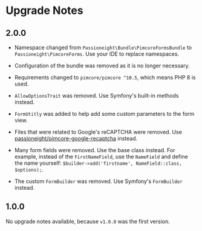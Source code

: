 # Upgrade Notes
## 2.0.0
- Namespace changed from `Passioneight\Bundle\PimcoreFormsBundle` to
`Passioneight\PimcoreForms`. Use your IDE to replace namespaces.

- Configuration of the bundle was removed as it is no longer necessary.

- Requirements changed to `pimcore/pimcore ^10.5`, which means PHP 8 is used.

- `AllowOptionsTrait` was removed. Use Symfony's built-in methods instead.

- `FormUtitly` was added to help add some custom parameters to the form view.

- Files that were related to Google's reCAPTCHA were removed. Use [passioneight/pimcore-google-recaptcha](https://github.com/passioneight/pimcore-google-recaptcha) instead.

- Many form fields were removed. Use the base class instead. For example, instead of the `FirstNameField`, use the
`NameField` and define the name yourself: `$builder->add('firstname', NameField::class, $options);`.

- The custom `FormBuilder` was removed. Use Symfony's `FormBuilder` instead.

## 1.0.0
No upgrade notes available, because `v1.0.0` was the first version.
